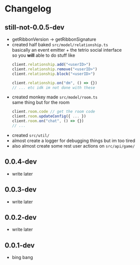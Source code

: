# Changelog

## still-not-0.0.5-dev
- getRibbonVersion -> getRibbonSignature
- created half baked `src/model/relationship.ts`  
  basically an event emitter + the tetrio social interface  
  so you **will** able to do stuff like  
  ```js
  client.relationship.add("<userID>")
  client.relationship.remove("<userID>")
  client.relationship.block("<userID>")
  
  client.relationship.on("dm", () => {})
  // ... etc idk im not done with these
  ```
- created monkey made `src/model/room.ts`  
  same thing but for the room  
  ```js
  client.room.code // get the room code
  client.room.updateConfig({ ... })
  client.room.on("chat", () => {})
  // ...
  ```
- created `src/util/`
- almost create a logger for debugging things but im too tired
- also almost create some rest user actions on `src/api/game/`


## 0.0.4-dev
- write later


## 0.0.3-dev
- write later


## 0.0.2-dev
- write later


## 0.0.1-dev
- bing bang

